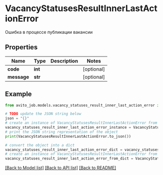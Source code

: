 # VacancyStatusesResultInnerLastActionError

Ошибка в процессе публикации вакансии

## Properties

Name | Type | Description | Notes
------------ | ------------- | ------------- | -------------
**code** | **int** |  | [optional] 
**message** | **str** |  | [optional] 

## Example

```python
from avito_job.models.vacancy_statuses_result_inner_last_action_error import VacancyStatusesResultInnerLastActionError

# TODO update the JSON string below
json = "{}"
# create an instance of VacancyStatusesResultInnerLastActionError from a JSON string
vacancy_statuses_result_inner_last_action_error_instance = VacancyStatusesResultInnerLastActionError.from_json(json)
# print the JSON string representation of the object
print(VacancyStatusesResultInnerLastActionError.to_json())

# convert the object into a dict
vacancy_statuses_result_inner_last_action_error_dict = vacancy_statuses_result_inner_last_action_error_instance.to_dict()
# create an instance of VacancyStatusesResultInnerLastActionError from a dict
vacancy_statuses_result_inner_last_action_error_from_dict = VacancyStatusesResultInnerLastActionError.from_dict(vacancy_statuses_result_inner_last_action_error_dict)
```
[[Back to Model list]](../README.md#documentation-for-models) [[Back to API list]](../README.md#documentation-for-api-endpoints) [[Back to README]](../README.md)


